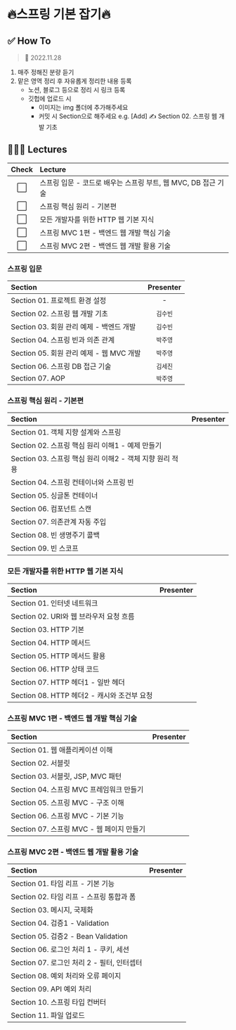 # 🔥스프링 기본 잡기🔥

## ✅ How To
> 📅 2022.11.28
1. 매주 정해진 분량 듣기
2. 맡은 영역 정리 후 자유롭게 정리한 내용 등록
    - 노션, 블로그 등으로 정리 시 링크 등록
    - 깃헙에 업로드 시 
        - 이미지는 img 폴더에 추가해주세요
        - 커밋 시 Section으로 해주세요
            e.g. [Add] ✍️ Section 02. 스프링 웹 개발 기초

## 👩🏻‍💻 Lectures
|Check|Lecture|
|:---:|:---|
|⬜️|스프링 입문 - 코드로 배우는 스프링 부트, 웹 MVC, DB 접근 기술|
|⬜️|스프링 핵심 원리 - 기본편|
|⬜️|모든 개발자를 위한 HTTP 웹 기본 지식|
|⬜️|스프링 MVC 1편 - 백엔드 웹 개발 핵심 기술|
|⬜️|스프링 MVC 2편 - 백엔드 웹 개발 활용 기술|

### 스프링 입문
|Section|Presenter|
|:---|:---:|
|Section 01. 프로젝트 환경 설정|-|
|Section 02. 스프링 웹 개발 기초|`김수빈`|
|Section 03. 회원 관리 예제 - 백엔드 개발|`김수빈`|
|Section 04. 스프링 빈과 의존 관계|`박주영`|
|Section 05. 회원 관리 예제 - 웹 MVC 개발|`박주영`|
|Section 06. 스프링 DB 접근 기술|`김세진`|
|Section 07. AOP|`박주영`|

### 스프링 핵심 원리 - 기본편
|Section|Presenter|
|:---|:---:|
|Section 01. 객체 지향 설계와 스프링||
|Section 02. 스프링 핵심 원리 이해1 - 예제 만들기||
|Section 03. 스프링 핵심 원리 이해2 - 객체 지향 원리 적용||
|Section 04. 스프링 컨테이너와 스프링 빈||
|Section 05. 싱글톤 컨테이너||
|Section 06. 컴포넌트 스캔||
|Section 07. 의존관계 자동 주입||
|Section 08. 빈 생명주기 콜백||
|Section 09. 빈 스코프||

### 모든 개발자를 위한 HTTP 웹 기본 지식
|Section|Presenter|
|:---|:---:|
|Section 01. 인터넷 네트워크||
|Section 02. URI와 웹 브라우저 요청 흐름||
|Section 03. HTTP 기본||
|Section 04. HTTP 메서드||
|Section 05. HTTP 메서드 활용||
|Section 06. HTTP 상태 코드||
|Section 07. HTTP 헤더1 - 일반 헤더||
|Section 08. HTTP 헤더2 - 캐시와 조건부 요청||

### 스프링 MVC 1편 - 백엔드 웹 개발 핵심 기술
|Section|Presenter|
|:---|:---:|
|Section 01. 웹 애플리케이션 이해||
|Section 02. 서블릿||
|Section 03. 서블릿, JSP, MVC 패턴||
|Section 04. 스프링 MVC 프레임워크 만들기||
|Section 05. 스프링 MVC - 구조 이해||
|Section 06. 스프링 MVC - 기본 기능||
|Section 07. 스프링 MVC - 웹 페이지 만들기||

### 스프링 MVC 2편 - 백엔드 웹 개발 활용 기술
|Section|Presenter|
|:---|:---:|
|Section 01. 타임 리프 - 기본 기능||
|Section 02. 타임 리프 - 스프링 통합과 폼||
|Section 03. 메시지, 국제화||
|Section 04. 검증1 - Validation||
|Section 05. 검증2 - Bean Validation||
|Section 06. 로그인 처리 1 - 쿠키, 세션||
|Section 07. 로그인 처리 2 - 필터, 인터셉터||
|Section 08. 예외 처리와 오류 페이지||
|Section 09. API 예외 처리||
|Section 10. 스프링 타입 컨버터||
|Section 11. 파일 업로드||
